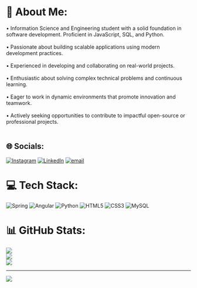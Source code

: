 # 💫 About Me:
• Information Science and Engineering student with a solid foundation in software development. Proficient in JavaScript, SQL, and Python.<br><br>• Passionate about building scalable applications using modern development practices.<br><br>• Experienced in developing and collaborating on real-world projects.<br><br>• Enthusiastic about solving complex technical problems and continuous learning.<br><br>• Eager to work in dynamic environments that promote innovation and teamwork.<br><br>• Actively seeking opportunities to contribute to impactful open-source or professional projects.<br><br>



## 🌐 Socials:
[![Instagram](https://img.shields.io/badge/Instagram-%23E4405F.svg?logo=Instagram&logoColor=white)](https://instagram.com/___i_am_prashanth____) [![LinkedIn](https://img.shields.io/badge/LinkedIn-%230077B5.svg?logo=linkedin&logoColor=white)](https://linkedin.com/in/prashanthdm)  [![email](https://img.shields.io/badge/Email-D14836?logo=gmail&logoColor=white)](mailto:1rn21is106.prashanthdm@gma) 

# 💻 Tech Stack:
![Spring](https://img.shields.io/badge/spring-%236DB33F.svg?style=for-the-badge&logo=spring&logoColor=white) ![Angular](https://img.shields.io/badge/angular-%23DD0031.svg?style=for-the-badge&logo=angular&logoColor=white) ![Python](https://img.shields.io/badge/python-3670A0?style=for-the-badge&logo=python&logoColor=ffdd54) ![HTML5](https://img.shields.io/badge/html5-%23E34F26.svg?style=for-the-badge&logo=html5&logoColor=white) ![CSS3](https://img.shields.io/badge/css3-%231572B6.svg?style=for-the-badge&logo=css3&logoColor=white) ![MySQL](https://img.shields.io/badge/mysql-4479A1.svg?style=for-the-badge&logo=mysql&logoColor=white)
# 📊 GitHub Stats:
![](https://github-readme-stats.vercel.app/api?username=prashanth-106&theme=dark&hide_border=false&include_all_commits=false&count_private=false)<br/>
![](https://nirzak-streak-stats.vercel.app/?user=prashanth-106&theme=dark&hide_border=false)<br/>
![](https://github-readme-stats.vercel.app/api/top-langs/?username=prashanth-106&theme=dark&hide_border=false&include_all_commits=false&count_private=false&layout=compact)

---
[![](https://visitcount.itsvg.in/api?id=prashanth-106&icon=0&color=0)](https://visitcount.itsvg.in)

<!-- Proudly created with GPRM ( https://gprm.itsvg.in ) -->
